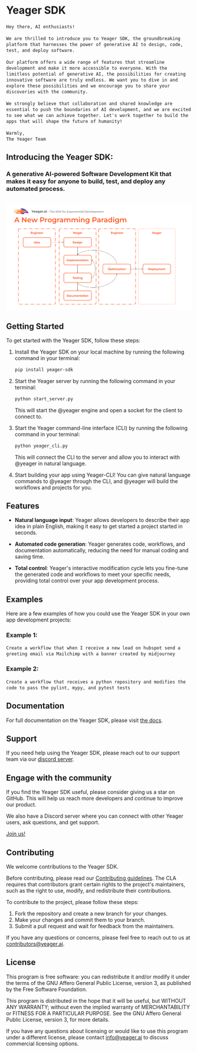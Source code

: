 # Yeager SDK

```
Hey there, AI enthusiasts!

We are thrilled to introduce you to Yeager SDK, the groundbreaking platform that harnesses the power of generative AI to design, code, test, and deploy software.

Our platform offers a wide range of features that streamline development and make it more accessible to everyone. With the limitless potential of generative AI, the possibilities for creating innovative software are truly endless. We want you to dive in and explore these possibilities and we encourage you to share your discoveries with the community.

We strongly believe that collaboration and shared knowledge are essential to push the boundaries of AI development, and we are excited to see what we can achieve together. Let's work together to build the apps that will shape the future of humanity!

Warmly,
The Yeager Team
```

## Introducing the Yeager SDK:
### A generative AI-powered Software Development Kit that makes it easy for anyone to build, test, and deploy any automated process.
\
![Yeager Diagram](./docs\images\diagram1.png)


## Getting Started

To get started with the Yeager SDK, follow these steps:

1. Install the Yeager SDK on your local machine by running the following command in your terminal:
    ```bash
    pip install yeager-sdk
    ```

2. Start the Yeager server by running the following command in your terminal:
    ```bash
    python start_server.py
    ```
   This will start the @yeager engine and open a socket for the client to connect to.

3. Start the Yeager command-line interface (CLI) by running the following command in your terminal:
    ```bash
    python yeager_cli.py
    ```
   This will connect the CLI to the server and allow you to interact with @yeager in natural language.

4. Start building your app using Yeager-CLI! You can give natural language commands to @yeager through the CLI, and @yeager will build the workflows and projects for you.

## Features

- **Natural language input**: Yeager allows developers to describe their app idea in plain English, making it easy to get started a project started in seconds.

- **Automated code generation**: Yeager generates code, workflows, and documentation automatically, reducing the need for manual coding and saving time.

- **Total control**: Yeager's interactive modification cycle lets you fine-tune the generated code and workflows to meet your specific needs, providing total control over your app development process.


## Examples

Here are a few examples of how you could use the Yeager SDK in your own app development projects:

### Example 1: 

```
Create a workflow that when I receive a new lead on hubspot send a greeting email via Mailchimp with a banner created by midjourney
```

### Example 2: 
```
Create a workflow that receives a python repository and modifies the code to pass the pylint, mypy, and pytest tests
```

## Documentation

For full documentation on the Yeager SDK, please visit [the docs]().

## Support

If you need help using the Yeager SDK, please reach out to our support team via our [discord server](https://discord.gg/VpfmXEMN66).

## Engage with the community

If you find the Yeager SDK useful, please consider giving us a star on GitHub. 
This will help us reach more developers and continue to improve our product.

We also have a Discord server where you can connect with other Yeager users, ask questions, and get support. 

[Join us!](https://discord.gg/VpfmXEMN66)

## Contributing

We welcome contributions to the Yeager SDK.

Before contributing, please read our [Contributing guidelines](CONTRIBUTING.md). The CLA requires that contributors grant certain rights to the project's maintainers, such as the right to use, modify, and redistribute their contributions.

To contribute to the project, please follow these steps:

1. Fork the repository and create a new branch for your changes.
2. Make your changes and commit them to your branch.
3. Submit a pull request and wait for feedback from the maintainers.

If you have any questions or concerns, please feel free to reach out to us at [contributors@yeager.ai](mailto:contributors@yeager.ai).

## License

This program is free software: you can redistribute it and/or modify it under the terms of the GNU Affero General Public License, version 3, as published by the Free Software Foundation.

This program is distributed in the hope that it will be useful, but WITHOUT ANY WARRANTY; without even the implied warranty of MERCHANTABILITY or FITNESS FOR A PARTICULAR PURPOSE. See the GNU Affero General Public License, version 3, for more details.

If you have any questions about licensing or would like to use this program under a different license, please contact [info@yeager.ai](mailto:info@yeager.ai) to discuss commercial licensing options.